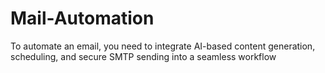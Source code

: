 # Mail-Automation
To automate an email, you need to integrate AI-based content generation, scheduling, and secure SMTP sending into a seamless workflow
